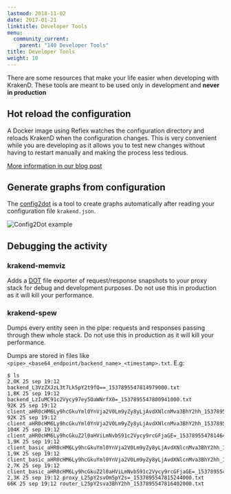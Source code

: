 ```yaml
---
lastmod: 2018-11-02
date: 2017-01-21
linktitle: Developer Tools
menu:
  community_current:
    parent: "140 Developer Tools"
title: Developer Tools
weight: 10
---
```


There are some resources that make your life easier when developing with KrakenD. These tools are meant to be used only in development and **never in production**

## Hot reload the configuration
A Docker image using Reflex watches the configuration directory and reloads KrakenD when the configuration changes. This is very convenient while you are developing as it allows you to test new changes without having to restart manually and making the process less tedious.

[More information in our blog post](https://www.krakend.io/blog/reloading-the-krakend-configuration/)

## Generate graphs from configuration
The [config2dot](https://github.com/devopsfaith/krakend-config2dot) is a tool to create graphs automatically after reading your configuration file `krakend.json`.

![Config2Dot example](https://github.com/devopsfaith/krakend-config2dot/blob/master/docs/config_1.png?raw=true)

## Debugging the activity
### krakend-memviz
Adds a [DOT](https://en.wikipedia.org/wiki/DOT_(graph_description_language)) file exporter of request/response snapshots to your proxy stack for debug and development purposes. Do not use this in production as it will kill your performance.


### krakend-spew
Dumps every entity seen in the pipe: requests and responses passing through thew whole stack. Do not use this in production as it will kill your performance.

Dumps are stored in files like `<pipe>_<base64_endpoint/backend_name>_<timestamp>.txt`. E.g:

    $ ls
    2,0K 25 sep 19:12 backend_L3VzZXJzL3t7Lk5pY2t9fQ==_1537895547814979000.txt
    1,8K 25 sep 19:12 backend_LzIuMC91c2Vycy97ey5OaWNrfX0=_1537895547800941000.txt
    92K 25 sep 19:12 client_aHR0cHM6Ly9hcGkuYml0YnVja2V0Lm9yZy8yLjAvdXNlcnMva3BhY2hh_1537895547798571000.txt
    92K 25 sep 19:12 client_aHR0cHM6Ly9hcGkuYml0YnVja2V0Lm9yZy8yLjAvdXNlcnMva3BhY2hh_1537895547800824000.txt
    104K 25 sep 19:12 client_aHR0cHM6Ly9hcGkuZ2l0aHViLmNvbS91c2Vycy9rcGFjaGE=_1537895547814647000.txt
    1,9K 25 sep 19:12 client_basic_aHR0cHM6Ly9hcGkuYml0YnVja2V0Lm9yZy8yLjAvdXNlcnMva3BhY2hh_1537895547796264000.txt
    1,9K 25 sep 19:12 client_basic_aHR0cHM6Ly9hcGkuYml0YnVja2V0Lm9yZy8yLjAvdXNlcnMva3BhY2hh_1537895547798755000.txt
    2,7K 25 sep 19:12 client_basic_aHR0cHM6Ly9hcGkuZ2l0aHViLmNvbS91c2Vycy9rcGFjaGE=_1537895547812621000.txt
    2,3K 25 sep 19:12 proxy_L25pY2svOm5pY2s=_1537895547815244000.txt
    66K 25 sep 19:12 router_L25pY2sva3BhY2hh_1537895547816402000.txt